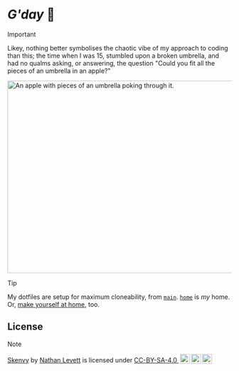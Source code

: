 # _G'day_ 🤠
<!-- Usually I header my projects with a link to the corresponding repo but this
is a special case; being the "Profile Repo" https://github.com/Skenvy/Skenvy, we
also don't need the typical "top header is repo name hyperlinked to itself"! -->

<!-- Host and src imgs without bloating this or using lfs, by committing images
to this's wiki. ```git clone git@github.com:Skenvy/Skenvy.wiki.git``` to get the
wiki, then add and commit, and the image file is now generally available at path
https://raw.githubusercontent.com/wiki/:owner/:repo/a/b/c.xyz e.g.
https://raw.githubusercontent.com/wiki/Skenvy/Skenvy/assets/imgs/*.* -->

> [!IMPORTANT]
> Likey, nothing better symbolises the chaotic vibe of my approach to coding than this; the time when I was 15, stumbled upon a broken umbrella, and had no qualms asking, or answering, the question "Could you fit all the pieces of an umbrella in an apple?"

<img alt="An apple with pieces of an umbrella poking through it." src="https://raw.githubusercontent.com/wiki/Skenvy/Skenvy/assets/imgs/umbrella_apple.jpg" width=830 height=432 style="display:block;margin-left:auto;margin-right:auto;"/>

> [!TIP]
> My dotfiles are setup for maximum cloneability, from [`main`](https://github.com/Skenvy/dotfiles/tree/main). [`home`](https://github.com/Skenvy/dotfiles/tree/home) is _my_ home. Or, [make yourself at home](https://github.com/Skenvy/dotfiles/tree/base), too.

## License
> [!NOTE]
> <p xmlns:cc="http://creativecommons.org/ns#" xmlns:dct="http://purl.org/dc/terms/"><a property="dct:title" rel="cc:attributionURL" href="https://github.com/Skenvy/Skenvy">Skenvy</a> by <a rel="cc:attributionURL dct:creator" property="cc:attributionName" href="https://github.com/Skenvy">Nathan Levett</a> is licensed under <a href="https://creativecommons.org/licenses/by-nc-sa/4.0/?ref=chooser-v1" target="_blank" rel="license noopener noreferrer" style="display:inline-block;">CC-BY-SA-4.0 <img style="height:22px!important;margin-left:3px;vertical-align:text-bottom;" src="https://mirrors.creativecommons.org/presskit/icons/cc.svg?ref=chooser-v1" alt=""><img style="height:22px!important;margin-left:3px;vertical-align:text-bottom;" src="https://mirrors.creativecommons.org/presskit/icons/by.svg?ref=chooser-v1" alt=""><img style="height:22px!important;margin-left:3px;vertical-align:text-bottom;" src="https://mirrors.creativecommons.org/presskit/icons/sa.svg?ref=chooser-v1" alt=""></a></p>
